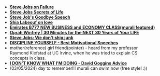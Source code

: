- [**Steve Jobs on Failure**](https://www.youtube.com/watch?v=zkTf0LmDqKI&ab_channel=SiliconValleyHistoricalAssociation)
- [**Steve Jobs Secrets of Life**](https://www.youtube.com/watch?v=kYfNvmF0Bqw&ab_channel=SiliconValleyHistoricalAssociation)
- [**Steve Job's Goodbye Speech**](https://www.youtube.com/watch?v=sJm0P8xpDzA&ab_channel=dvmadeeasy)
- [**Shia Labeouf on love**](https://youtu.be/NAgEx_jg5-k?si=0Reg1gWp1U_e4b5B)
- [**Emirates B777 NEW BUSINESS and ECONOMY CLASS(murali featured)**](https://youtu.be/C2BWszfJtvc?si=0S5_yxB4UWO6woJv)
- [**Oprah Winfrey | 30 Minutes for the NEXT 30 Years of Your LIFE**](https://youtu.be/dScjN4EKuZo?si=nGD8Xvgkr-bSguNo)
- [**Steve Jobs: We don't ship junk**](https://www.youtube.com/watch?si=YzNCM2MJY81r2aHN&v=eAo8gnUCWzE&feature=youtu.be)
- [**DISCIPLINE YOURSELF - Best Motivational Speeches**](https://www.youtube.com/watch?v=yB_QdwaUMLo)
- mother(reference) girl friend(pointer) - heard from my professor Raymond Klefstad at UC Irvine, when he was tried to explain CS concepts in class.
- [**I DON'T KNOW WHAT I'M DOING - David Goggins Advice**](https://youtu.be/Bms-OWPHJng?si=rvZ-omvjKmWeSasJ)
- (03/05/2024) day to remember!!! murali can swim now (free style! :))
